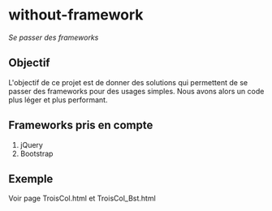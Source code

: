 # without-framework
*Se passer des frameworks*

## Objectif
L'objectif de ce projet est de donner des solutions qui permettent de se passer des frameworks pour des usages simples.
Nous avons alors un code plus léger et plus performant.

## Frameworks pris en compte

1. jQuery
2. Bootstrap

## Exemple
Voir page TroisCol.html et TroisCol_Bst.html
